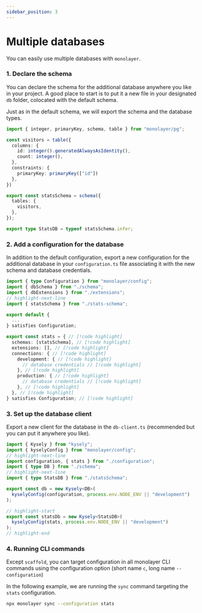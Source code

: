 ```yaml
---
sidebar_position: 3
---
```


# Multiple databases

You can easily use multiple databases with `monolayer`.

### 1. Declare the schema

You can declare the schema for the additional database anywhere you like in your project.
A good place to start is to put it a new file in your designated `db` folder, colocated with the default schema.

Just as in the default schema, we will export the schema and the database types.

```ts title="stats-schema.ts"
import { integer, primaryKey, schema, table } from "monolayer/pg";

const visitors = table({
  columns: {
    id: integer().generatedAlwaysAsIdentity(),
    count: integer(),
  },
  constraints: {
    primaryKey: primaryKey(["id"])
  },
})

export const statsSchema = schema({
  tables: {
    visitors,
  },
});

export type StatsDB = typeof statsSchema.infer;
```

### 2. Add a configuration for the database

In addition to the default configuration, export a new configuration for the additional database in
your `configuration.ts` file associating it with the new schema and database credentials.

```ts title="configuration.ts"
import { type Configuration } from "monolayer/config";
import { dbSchema } from "./schema";
import { dbExtensions } from "./extensions";
// highlight-next-line
import { statsSchema } from "./stats-schema";

export default {
  ...
} satisfies Configuration;

export const stats = { // [!code highlight]
  schemas: [statsSchema], // [!code highlight]
  extensions: [], // [!code highlight]
  connections: { // [!code highlight]
    development: { // [!code highlight]
      // database credentials // [!code highlight]
    }, // [!code highlight]
    production: { // [!code highlight]
      // database credentials // [!code highlight]
    }, // [!code highlight]
  }, // [!code highlight]
} satisfies Configuration; // [!code highlight]
```

### 3. Set up the database client

Export a new client for the database in the `db-client.ts` (recommended but you can put it anywhere you like).

```ts title="db-client.ts.ts"
import { Kysely } from "kysely";
import { kyselyConfig } from "monolayer/config";
// highlight-next-line
import configuration, { stats } from "./configuration";
import { type DB } from "./schema";
// highlight-next-line
import { type StatsDB } from "./statsSchema";

export const db = new Kysely<DB>(
  kyselyConfig(configuration, process.env.NODE_ENV || "development")
);

// highlight-start
export const statsDb = new Kysely<StatsDB>(
  kyselyConfig(stats, process.env.NODE_ENV || "development")
);
// highlight-end
```

### 4. Running CLI commands

Except `scaffold`, you can target configuration in all monolayer CLI commands using the configuration option (short name `c`, long name `--configuration`)

In the following example, we are running the `sync` command targeting the `stats` configuration.

```bash
npx monolayer sync --configuration stats
```

